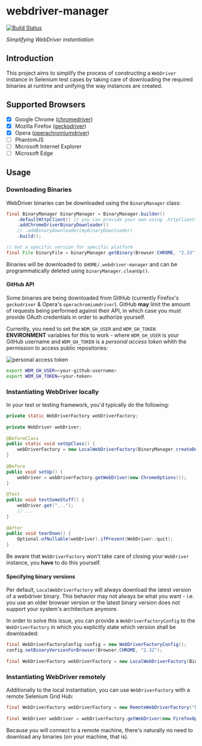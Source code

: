 # webdriver-manager
[![Build Status](https://travis-ci.com/nscuro/webdriver-manager.svg?token=24qz67tadxUHqtNZeoJu&branch=master)](https://travis-ci.com/nscuro/webdriver-manager)

*Simplifying WebDriver instantiation*

## Introduction
This project aims to simplify the process of constructing a `WebDriver` instance in Selenium test cases
by taking care of downloading the required binaries at runtime and unifying the way instances are created.

## Supported Browsers
- [x] Google Chrome ([chromedriver](https://sites.google.com/a/chromium.org/chromedriver/))
- [x] Mozilla Firefox ([geckodriver](https://github.com/mozilla/geckodriver/releases))
- [x] Opera ([operachromiumdriver](https://github.com/operasoftware/operachromiumdriver))
- [ ] PhantomJS
- [ ] Microsoft Internet Explorer
- [ ] Microsoft Edge

## Usage

### Downloading Binaries
WebDriver binaries can be downloaded using the `BinaryManager` class:
```java
final BinaryManager binaryManager = BinaryManager.builder()
    .defaultHttpClient() // you can provide your own using .httpClient(myHttpClient)
    .addChromeDriverBinaryDownloader()
    // .addBinaryDownloader(myBinaryDownloader)
    .build();

// Get a specific version for specific platform
final File binaryFile = binaryManager.getBinary(Browser.CHROME, "2.33", Os.WINDOWS, Architecture.X64);
```
Binaries will be downloaded to `$HOME/.webdriver-manager` and can be programmatically deleted 
using `binaryManager.cleanUp()`.

#### GitHub API
Some binaries are being downloaded from GitHub (currently Firefox's `geckodriver` & Opera's `operachromiumdriver`).
GitHub **may** limit the amount of requests being performed against their API, in which case you must
provide OAuth credentials in order to authorize yourself.

Currently, you need to set the `WDM_GH_USER` and `WDM_GH_TOKEN` **ENVIRONMENT** variables for
this to work - where `WDM_GH_USER` is your GitHub username and `WDM_GH_TOKEN` is a *personal access token*
whith the permission to access public repositories:

![personal access token](https://i.imgur.com/Lm6cWAN.png)

```bash
export WDM_GH_USER=<your-github-username>
export WDM_GH_TOKEN=<your-token>
```

### Instantiating WebDriver locally
In your test or testing framework, you'd typically do the following:
```java
private static WebDriverFactory webDriverFactory;
 
private WebDriver webDriver;
 
@BeforeClass
public static void setUpClass() {
    webDriverFactory = new LocalWebDriverFactory(BinaryManager.createDefault());
}
 
@Before
public void setUp() {
    webDriver = webDriverFactory.getWebDriver(new ChromeOptions());
}
 
@Test
public void testSomeStuff() {
    webDriver.get("...");
    // ...
}
 
@After
public void tearDown() {
    Optional.ofNullable(webDriver).ifPresent(WebDriver::quit);
}
```
Be aware that `WebDriverFactory` won't take care of closing your `WebDriver` instance, you **have** to do this yourself.

#### Specifying binary versions
Per default, `LocalWebDriverFactory` will always download the latest version of a webdriver binary.
This behavior may not always be what you want - i.e. you use an older browser version or the latest binary version
does not support your system's architecture anymore.

In order to solve this issue, you can provide a `WebDriverFactoryConfig` to the `WebDriverFactory` in which you explicitly
state which version shall be downloaded:
```java
final WebDriverFactoryConfig config = new WebDriverFactoryConfig();
config.setBinaryVersionForBrowser(Browser.CHROME, "2.32");
 
final WebDriverFactory webDriverFactory = new LocalWebDriverFactory(BinaryManager.createDefault(), config);
```

### Instantiating WebDriver remotely
Additionally to the local instantiation, you can use `WebDriverFactory` with a remote Selenium Grid Hub:
```java
final WebDriverFactory webDriverFactory = new RemoteWebDriverFactory("http://my-grid-host:4444/wd/hub");
 
final WebDriver webDriver = webDriverFactory.getWebDriver(new FirefoxOptions());
```

Because you will connect to a remote machine, there's naturally no need to download any binaries (on your machine, that is).